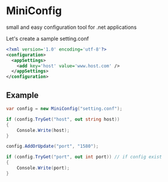 # MiniConfig
small and easy configuration tool for .net applications

Let's create a sample setting.conf

```xml
<?xml version='1.0' encoding='utf-8'?>
<configuration>
  <appSettings>
    <add key='host' value='www.host.com' />
  </appSettings>
</configuration>
```
## Example

```csharp
var config = new MiniConfig("setting.conf");

if (config.TryGet("host", out string host))
{
    Console.Write(host);
}

config.AddOrUpdate("port", "1580");

if (config.TryGet("port", out int port)) // if config exist
{
    Console.Write(port);
}
````

